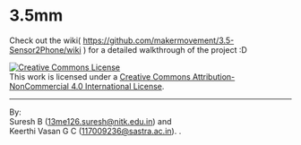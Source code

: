 # 3.5mm
Check out the wiki( https://github.com/makermovement/3.5-Sensor2Phone/wiki ) for a detailed walkthrough of the project :D

<a rel="license" href="http://creativecommons.org/licenses/by-nc/4.0/"><img alt="Creative Commons License" style="border-width:0" src="https://i.creativecommons.org/l/by-nc/4.0/88x31.png" /></a><br />This work is licensed under a <a rel="license" href="http://creativecommons.org/licenses/by-nc/4.0/">Creative Commons Attribution-NonCommercial 4.0 International License</a>.

---
By: <br>
Suresh B (13me126.suresh@nitk.edu.in) and <br>
Keerthi Vasan G C (117009236@sastra.ac.in). . 


